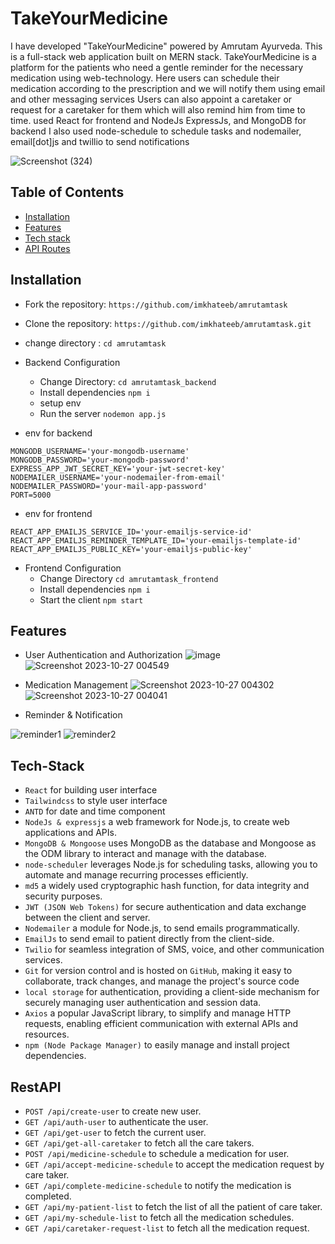 # TakeYourMedicine

I have developed "TakeYourMedicine"
powered by Amrutam Ayurveda. This
is a full-stack web application built
on MERN stack. TakeYourMedicine is
a platform for the patients who need
a gentle reminder for the necessary
medication using web-technology. Here
users can schedule their medication
according to the prescription and we
will notify them using email and other
messaging services
Users can also appoint a caretaker or
request for a caretaker for them which
will also remind him from time to time.
used React for frontend and NodeJs
ExpressJs, and MongoDB for backend
I also used node-schedule to schedule
tasks and nodemailer, email[dot]js and twillio
to send notifications

![Screenshot (324)](https://github.com/imkhateeb/TheHackTrixProject/assets/49562163/bcac4694-f339-4fcd-8480-2cdee1a34683)



## Table of Contents
- [Installation](#installation)
- [Features](#features)
- [Tech stack](#Tech-Stack)
- [API Routes](#api-routes)

## Installation
- Fork the repository: `https://github.com/imkhateeb/amrutamtask`
- Clone the repository: `https://github.com/imkhateeb/amrutamtask.git`
- change directory : `cd amrutamtask`
- Backend Configuration
  - Change Directory: `cd amrutamtask_backend`
  - Install dependencies `npm i`
  - setup env
  - Run the server `nodemon app.js`

 - env for backend
```
MONGODB_USERNAME='your-mongodb-username'
MONGODB_PASSWORD='your-mongodb-password'
EXPRESS_APP_JWT_SECRET_KEY='your-jwt-secret-key'
NODEMAILER_USERNAME='your-nodemailer-from-email'
NODEMAILER_PASSWORD='your-mail-app-password'
PORT=5000
```

 - env for frontend
```
REACT_APP_EMAILJS_SERVICE_ID='your-emailjs-service-id'
REACT_APP_EMAILJS_REMINDER_TEMPLATE_ID='your-emailjs-template-id'
REACT_APP_EMAILJS_PUBLIC_KEY='your-emailjs-public-key'
```
  


- Frontend Configuration
  - Change Directory `cd amrutamtask_frontend`
  - Install dependencies `npm i`
  - Start the client `npm start`

## Features 
- User Authentication and Authorization 
 ![image](https://github.com/imkhateeb/TheHackTrixProject/assets/49562163/548ed56f-dc57-474e-b96e-d261f11163fc)
 ![Screenshot 2023-10-27 004549](https://github.com/imkhateeb/TheHackTrixProject/assets/49562163/be29dc77-bec0-4546-a3a2-a0f7892c2bab)

- Medication Management
![Screenshot 2023-10-27 004302](https://github.com/imkhateeb/TheHackTrixProject/assets/49562163/ba650b32-6ee4-4578-b28a-8fb2bbd917cd)
![Screenshot 2023-10-27 004041](https://github.com/imkhateeb/TheHackTrixProject/assets/49562163/a95d1d98-991e-486a-8b99-877770dfb57a)

- Reminder & Notification

![reminder1](https://github.com/imkhateeb/amrutamtask/assets/49562163/63037cb8-d370-4604-abca-0a46ef396797)
![reminder2](https://github.com/imkhateeb/amrutamtask/assets/49562163/08558c7c-d228-4024-ad4c-608eb3227142)



## Tech-Stack
- `React` for building user interface
- `Tailwindcss` to style user interface
- `ANTD` for date and time component
- `NodeJs & expressjs` a web framework for Node.js, to create web applications and APIs.
- `MongoDB & Mongoose` uses MongoDB as the database and Mongoose as the ODM library to interact and manage with the database.
- `node-scheduler` leverages Node.js for scheduling tasks, allowing you to automate and manage recurring processes efficiently.
- `md5` a widely used cryptographic hash function, for data integrity and security purposes.
- `JWT (JSON Web Tokens)` for secure authentication and data exchange between the client and server.
- `Nodemailer` a module for Node.js, to send emails programmatically.
- `EmailJs` to send email to patient directly from the client-side.
- `Twilio` for seamless integration of SMS, voice, and other communication services.
- `Git` for version control and is hosted on `GitHub`, making it easy to collaborate, track changes, and manage the project's source code
- `local storage` for authentication, providing a client-side mechanism for securely managing user authentication and session data.
- `Axios` a popular JavaScript library, to simplify and manage HTTP requests, enabling efficient communication with external APIs and resources.
-  `npm (Node Package Manager)` to easily manage and install project dependencies.

## RestAPI
- `POST /api/create-user` to create new user.
- `GET /api/auth-user` to authenticate the user.
- `GET /api/get-user` to fetch the current user.
- `GET /api/get-all-caretaker` to fetch all the care takers.
- `POST /api/medicine-schedule` to schedule a medication for user.
- `GET /api/accept-medicine-schedule` to accept the medication request by care taker.
- `GET /api/complete-medicine-schedule` to notify the medication is completed.
- `GET /api/my-patient-list` to fetch the list of all the patient of care taker.
- `GET /api/my-schedule-list` to fetch all the medication schedules.
- `GET /api/caretaker-request-list` to fetch all the medication request.


  





